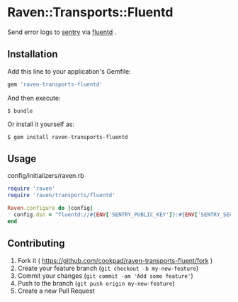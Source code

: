 # Raven::Transports::Fluentd

Send error logs to [sentry](https://github.com/getsentry/sentry) via [fluentd](https://github.com/fluent/fluentd) .

## Installation

Add this line to your application's Gemfile:

```ruby
gem 'raven-transports-fluentd'
```

And then execute:

    $ bundle

Or install it yourself as:

    $ gem install raven-transports-fluentd

## Usage

config/initializers/raven.rb

```ruby
require 'raven'
require 'raven/transports/fluentd'

Raven.configure do |config|
  config.dsn = "fluentd://#{ENV['SENTRY_PUBLIC_KEY']}:#{ENV['SENTRY_SECRET_KEY']}@localhost:24224/2"
end
```

## Contributing

1. Fork it ( https://github.com/cookpad/raven-transports-fluent/fork )
2. Create your feature branch (`git checkout -b my-new-feature`)
3. Commit your changes (`git commit -am 'Add some feature'`)
4. Push to the branch (`git push origin my-new-feature`)
5. Create a new Pull Request

